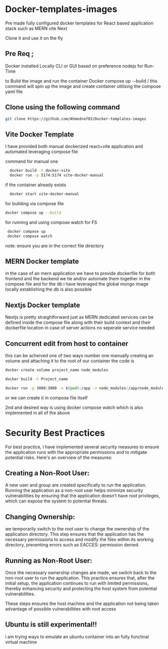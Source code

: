 ﻿# Docker-templates-images
 Pre made fully configured docker templates for React based application stack such as MERN vite Next

Clone it and use it on the fly 

## Pre Req ;
Docker installed Locally CLI or GUI based on preference 
nodejs for Run-Time

to Build the image and run the container 
Docker compose up --build / this command will spin up the image and create container utilising the compose yaml file 

## Clone using the following command 

```bash 
git clone https://github.com/Ahmednaf03/Docker-templates-images

```
## Vite Docker Template 

  I have provided both manual dockerized react+vite application and automated leveraging compose file

  command for manual one 
```bash 
  docker build -t docker-vite
  docker run -p 5174:5174 vite-docker-manual 
``` 

if the container already exists 

```bash 
  docker start vite-docker-manual
```

for building via compose file 

```bash 
docker compose up --build
```

for running and using compose watch for FS

```bash
 docker compose up 
 docker compose watch
 ```

 note: ensure you are in the correct file directory 
## MERN Docker template 

   in the case of an mern application we have to provide dockerfile for both frontend and the backend we tie and/or automate them together in the compose file and for the db i have leveraged the global mongo image locally establishing the db is also possible 

## Nextjs Docker template 
   
   Nextjs is pretty straightforward just as MERN dedicated services can be defined inside the compose file along with their build context and their dockerfile location in case of server actions no seperate service needed

## Concurrent edit from host to container 
  
   this can be acheived one of two ways number one manually creating an volume and attaching it to the root of our container the code is 

```bash
docker create volume project_name node_modules

docker build -t Project_name 

docker run -p 3000:3000 -v $(pwd):/app -v node_modules:/app/node_modules project_name
```
or we can create it in compose file itself

2nd and desired way is using docker compose watch which is also implemented in all of the above

# Security Best Practices
For best practice, I have implemented several security measures to ensure the application runs with the appropriate permissions and to mitigate potential risks. Here's an overview of the measures:

## Creating a Non-Root User:

A new user and group are created specifically to run the application. Running the application as a non-root user helps minimize security vulnerabilities by ensuring that the application doesn’t have root privileges, which can expose the system to potential threats.

## Changing Ownership:

we temporarily switch to the root user to change the ownership of the application directory. This step ensures that the application has the necessary permissions to access and modify the files within its working directory, preventing errors such as EACCES: permission denied.

## Running as Non-Root User:

Once the necessary ownership changes are made, we switch back to the non-root user to run the application. This practice ensures that, after the initial setup, the application continues to run with limited permissions, thereby enhancing security and protecting the host system from potential vulnerabilities.

These steps ensures the host machine and the application not being taken advantage of possible vulnerabilities with root access

## Ubuntu is still experimental!!
   i am trying ways to emulate an ubuntu container into an fully functinal virtual machine 

